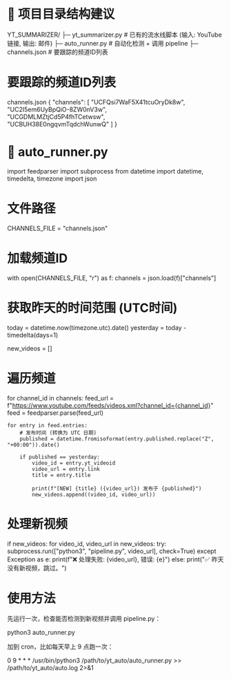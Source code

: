 # 📂 项目目录结构建议
YT_SUMMARIZER/
  ├─ yt_summarizer.py   # 已有的流水线脚本 (输入: YouTube 链接, 输出: 邮件)
  ├─ auto_runner.py     # 自动化检测 + 调用 pipeline
  ├─ channels.json      # 要跟踪的频道ID列表
  

# 要跟踪的频道ID列表
channels.json 
{
  "channels": [
    "UCFQsi7WaF5X41tcuOryDk8w",  
    "UC2I5em6UyBpQiO-8ZW0nV3w",  
    "UCGDMLMZtjCd5P4fhTCetwsw",  
    "UCBUH38E0ngqvmTqdchWunwQ"
  ]
}



# 📝 auto_runner.py
import feedparser
import subprocess
from datetime import datetime, timedelta, timezone
import json

# 文件路径
CHANNELS_FILE = "channels.json"

# 加载频道ID
with open(CHANNELS_FILE, "r") as f:
    channels = json.load(f)["channels"]

# 获取昨天的时间范围 (UTC时间)
today = datetime.now(timezone.utc).date()
yesterday = today - timedelta(days=1)

new_videos = []

# 遍历频道
for channel_id in channels:
    feed_url = f"https://www.youtube.com/feeds/videos.xml?channel_id={channel_id}"
    feed = feedparser.parse(feed_url)

    for entry in feed.entries:
        # 发布时间 (转换为 UTC 日期)
        published = datetime.fromisoformat(entry.published.replace("Z", "+00:00")).date()

        if published == yesterday:
            video_id = entry.yt_videoid
            video_url = entry.link
            title = entry.title

            print(f"[NEW] {title} ({video_url}) 发布于 {published}")
            new_videos.append((video_id, video_url))

# 处理新视频
if new_videos:
    for video_id, video_url in new_videos:
        try:
            subprocess.run(["python3", "pipeline.py", video_url], check=True)
        except Exception as e:
            print(f"❌ 处理失败: {video_url}, 错误: {e}")
else:
    print("✅ 昨天没有新视频，跳过。")


# 使用方法

先运行一次，检查能否检测到新视频并调用 pipeline.py：

python3 auto_runner.py


加到 cron，比如每天早上 9 点跑一次：

0 9 * * * /usr/bin/python3 /path/to/yt_auto/auto_runner.py >> /path/to/yt_auto/auto.log 2>&1
